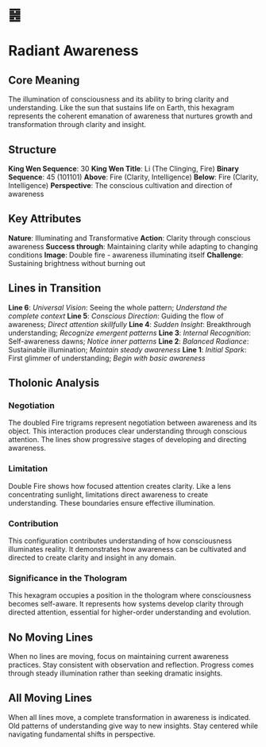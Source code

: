 # ䷝ 
# Radiant Awareness

## Core Meaning
The illumination of consciousness and its ability to bring clarity and understanding. Like the sun that sustains life on Earth, this hexagram represents the coherent emanation of awareness that nurtures growth and transformation through clarity and insight.

## Structure
**King Wen Sequence**: 30
**King Wen Title**: Li (The Clinging, Fire)
**Binary Sequence**: 45 (101101)
**Above**: Fire (Clarity, Intelligence)
**Below**: Fire (Clarity, Intelligence)
**Perspective**: The conscious cultivation and direction of awareness

## Key Attributes
**Nature**: Illuminating and Transformative
**Action**: Clarity through conscious awareness
**Success through**: Maintaining clarity while adapting to changing conditions
**Image**: Double fire - awareness illuminating itself
**Challenge**: Sustaining brightness without burning out

## Lines in Transition
**Line 6**: *Universal Vision*: Seeing the whole pattern; *Understand the complete context*
**Line 5**: *Conscious Direction*: Guiding the flow of awareness; *Direct attention skillfully*
**Line 4**: *Sudden Insight*: Breakthrough understanding; *Recognize emergent patterns*
**Line 3**: *Internal Recognition*: Self-awareness dawns; *Notice inner patterns*
**Line 2**: *Balanced Radiance*: Sustainable illumination; *Maintain steady awareness*
**Line 1**: *Initial Spark*: First glimmer of understanding; *Begin with basic awareness*

## Tholonic Analysis
### Negotiation
The doubled Fire trigrams represent negotiation between awareness and its object. This interaction produces clear understanding through conscious attention. The lines show progressive stages of developing and directing awareness.

### Limitation
Double Fire shows how focused attention creates clarity. Like a lens concentrating sunlight, limitations direct awareness to create understanding. These boundaries ensure effective illumination.

### Contribution
This configuration contributes understanding of how consciousness illuminates reality. It demonstrates how awareness can be cultivated and directed to create clarity and insight in any domain.

### Significance in the Thologram
This hexagram occupies a position in the thologram where consciousness becomes self-aware. It represents how systems develop clarity through directed attention, essential for higher-order understanding and evolution.

## No Moving Lines
When no lines are moving, focus on maintaining current awareness practices. Stay consistent with observation and reflection. Progress comes through steady illumination rather than seeking dramatic insights.

## All Moving Lines
When all lines move, a complete transformation in awareness is indicated. Old patterns of understanding give way to new insights. Stay centered while navigating fundamental shifts in perspective.